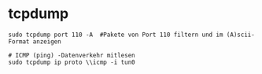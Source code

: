 # tcpdump

```
sudo tcpdump port 110 -A  #Pakete von Port 110 filtern und im (A)scii-Format anzeigen
```



```
# ICMP (ping) -Datenverkehr mitlesen
sudo tcpdump ip proto \\icmp -i tun0
```




